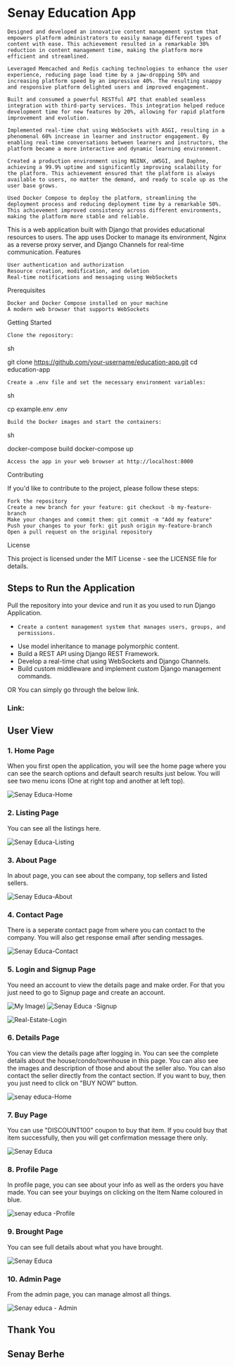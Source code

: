 # Senay Education App


    Designed and developed an innovative content management system that empowers platform administrators to easily manage different types of content with ease. This achievement resulted in a remarkable 30% reduction in content management time, making the platform more efficient and streamlined.

    Leveraged Memcached and Redis caching technologies to enhance the user experience, reducing page load time by a jaw-dropping 50% and increasing platform speed by an impressive 40%. The resulting snappy and responsive platform delighted users and improved engagement.

    Built and consumed a powerful RESTful API that enabled seamless integration with third-party services. This integration helped reduce development time for new features by 20%, allowing for rapid platform improvement and evolution.

    Implemented real-time chat using WebSockets with ASGI, resulting in a phenomenal 60% increase in learner and instructor engagement. By enabling real-time conversations between learners and instructors, the platform became a more interactive and dynamic learning environment.

    Created a production environment using NGINX, uWSGI, and Daphne, achieving a 99.9% uptime and significantly improving scalability for the platform. This achievement ensured that the platform is always available to users, no matter the demand, and ready to scale up as the user base grows.

    Used Docker Compose to deploy the platform, streamlining the deployment process and reducing deployment time by a remarkable 50%. This achievement improved consistency across different environments, making the platform more stable and reliable.

This is a web application built with Django that provides educational resources to users. The app uses Docker to manage its environment, Nginx as a reverse proxy server, and Django Channels for real-time communication.
Features

    User authentication and authorization
    Resource creation, modification, and deletion
    Real-time notifications and messaging using WebSockets

Prerequisites

    Docker and Docker Compose installed on your machine
    A modern web browser that supports WebSockets

Getting Started

    Clone the repository:

sh

git clone https://github.com/your-username/education-app.git
cd education-app

    Create a .env file and set the necessary environment variables:

sh

cp example.env .env

    Build the Docker images and start the containers:

sh

docker-compose build
docker-compose up

    Access the app in your web browser at http://localhost:8000

Contributing

If you'd like to contribute to the project, please follow these steps:

    Fork the repository
    Create a new branch for your feature: git checkout -b my-feature-branch
    Make your changes and commit them: git commit -m "Add my feature"
    Push your changes to your fork: git push origin my-feature-branch
    Open a pull request on the original repository

License

This project is licensed under the MIT License - see the LICENSE file for details.



## Steps to Run the Application

Pull the repository into your device and run it as you used to run Django Application.

-     Create a content management system that manages users, groups, and permissions.
-    Use model inheritance to manage polymorphic content.
-    Build a REST API using Django REST Framework.
-   Develop a real-time chat using WebSockets and Django Channels.
-    Build custom middleware and implement custom Django management commands.

OR You can simply go through the below link.

### Link: 

## User View

### 1. Home Page

When you first open the application, you will see the home page where you can see the search options and default search results just below. You will see two menu icons (One at right top and another at left top).

![Senay Educa-Home](img3.png)

### 2. Listing Page

You can see all the listings here.

![Senay Educa-Listing](img2.png)

### 3. About Page

In about page, you can see about the company, top sellers and listed sellers.

![Senay Educa-About](img.png)

### 4. Contact Page

There is a seperate contact page from where you can contact to the company. You will also get response email after sending messages.

![Senay Educa-Contact]('img.png')

### 5. Login and Signup Page

You need an account to view the details page and make order. For that you just need to go to Signup page and create an account.


![My Image](img.png))
![Senay Educa -Signup](img.png)

![Real-Estate-Login](https://user-images.githubusercontent.com/71542496/126949599-60a26190-55d2-4110-aeb2-15ca19b34f07.png)

### 6. Details Page

You can view the details page after logging in. You can see the complete details about the house/condo/townhouse in this page. You can also see the images and description of those and about the seller also. You can also contact the seller directly from the contact section.
If you want to buy, then you just need to click on "BUY NOW" button.

![senay educa-Home](img3.png)

### 7. Buy Page

You can use "DISCOUNT100" coupon to buy that item. If you could buy that item successfully, then you will get confirmation message there only.

![Senay Educa](img.png)

### 8. Profile Page

In profile page, you can see about your info as well as the orders you have made. You can see your buyings on clicking on the Item Name coloured in blue.

![senay educa -Profile](img1.png)

### 9. Brought Page

You can see full details about what you have brought.

![Senay Educa](img2.png)

### 10. Admin Page

From the admin page, you can manage almost all things.

![Senay educa - Admin](img4.png)

## Thank You

## Senay Berhe


